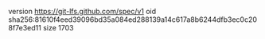 version https://git-lfs.github.com/spec/v1
oid sha256:81610f4eed39096bd35a084ed288139a14c617a8b6244dfb3ec0c208f7e3ed11
size 1703
